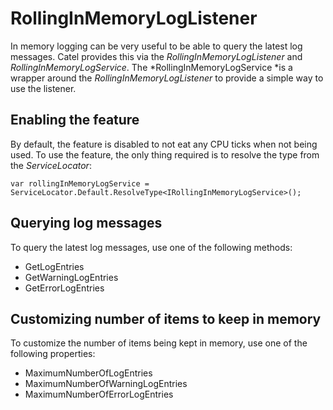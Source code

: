 # RollingInMemoryLogListener

In memory logging can be very useful to be able to query the latest log messages. Catel provides this via the *RollingInMemoryLogListener* and *RollingInMemoryLogService*. The *RollingInMemoryLogService *is a wrapper around the *RollingInMemoryLogListener* to provide a simple way to use the listener.

## Enabling the feature

By default, the feature is disabled to not eat any CPU ticks when not being used. To use the feature, the only thing required is to resolve the type from the *ServiceLocator*:

```
var rollingInMemoryLogService = ServiceLocator.Default.ResolveType<IRollingInMemoryLogService>();
```

## Querying log messages

To query the latest log messages, use one of the following methods:

-   GetLogEntries
-   GetWarningLogEntries
-   GetErrorLogEntries

## Customizing number of items to keep in memory

To customize the number of items being kept in memory, use one of the following properties:

-   MaximumNumberOfLogEntries
-   MaximumNumberOfWarningLogEntries
-   MaximumNumberOfErrorLogEntries

